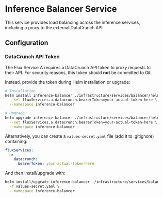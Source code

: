 # Inference Balancer Service

This service provides load balancing across the inference services, including a proxy to the external DataCrunch API.

## Configuration

### DataCrunch API Token

The Flux Service A requires a DataCrunch API token to proxy requests to their API. For security reasons, this token should **not** be committed to Git.

Instead, provide the token during Helm installation or upgrade:

```bash
# Installation
helm install inference-balancer ./infrastructure/services/balancer/helm \
  --set fluxServices.a.datacrunch.bearerToken=your-actual-token-here \
  --namespace inference-balancer

# Upgrade
helm upgrade inference-balancer ./infrastructure/services/balancer/helm \
  --set fluxServices.a.datacrunch.bearerToken=your-actual-token-here \
  --namespace inference-balancer
```

Alternatively, you can create a `values-secret.yaml` file (add it to .gitignore) containing:

```yaml
fluxServices:
  a:
    datacrunch:
      bearerToken: your-actual-token-here
```

And then install/upgrade with:

```bash
helm install/upgrade inference-balancer ./infrastructure/services/balancer/helm \
  -f values-secret.yaml \
  --namespace inference-balancer
``` 